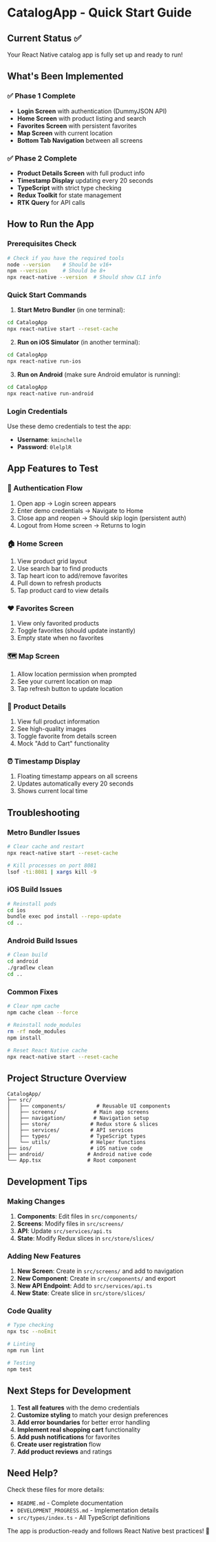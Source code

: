 # CatalogApp - Quick Start Guide

## Current Status ✅
Your React Native catalog app is fully set up and ready to run!

## What's Been Implemented

### ✅ Phase 1 Complete
- **Login Screen** with authentication (DummyJSON API)
- **Home Screen** with product listing and search
- **Favorites Screen** with persistent favorites
- **Map Screen** with current location
- **Bottom Tab Navigation** between all screens

### ✅ Phase 2 Complete  
- **Product Details Screen** with full product info
- **Timestamp Display** updating every 20 seconds
- **TypeScript** with strict type checking
- **Redux Toolkit** for state management
- **RTK Query** for API calls

## How to Run the App

### Prerequisites Check
```bash
# Check if you have the required tools
node --version    # Should be v16+
npm --version     # Should be 8+
npx react-native --version  # Should show CLI info
```

### Quick Start Commands

1. **Start Metro Bundler** (in one terminal):
```bash
cd CatalogApp
npx react-native start --reset-cache
```

2. **Run on iOS Simulator** (in another terminal):
```bash
cd CatalogApp
npx react-native run-ios
```

3. **Run on Android** (make sure Android emulator is running):
```bash
cd CatalogApp
npx react-native run-android
```

### Login Credentials
Use these demo credentials to test the app:
- **Username**: `kminchelle`
- **Password**: `0lelplR`

## App Features to Test

### 🔐 Authentication Flow
1. Open app → Login screen appears
2. Enter demo credentials → Navigate to Home
3. Close app and reopen → Should skip login (persistent auth)
4. Logout from Home screen → Returns to login

### 🏠 Home Screen
1. View product grid layout
2. Use search bar to find products
3. Tap heart icon to add/remove favorites
4. Pull down to refresh products
5. Tap product card to view details

### ❤️ Favorites Screen
1. View only favorited products
2. Toggle favorites (should update instantly)
3. Empty state when no favorites

### 🗺️ Map Screen
1. Allow location permission when prompted
2. See your current location on map
3. Tap refresh button to update location

### 📱 Product Details
1. View full product information
2. See high-quality images
3. Toggle favorite from details screen
4. Mock "Add to Cart" functionality

### ⏰ Timestamp Display
1. Floating timestamp appears on all screens
2. Updates automatically every 20 seconds
3. Shows current local time

## Troubleshooting

### Metro Bundler Issues
```bash
# Clear cache and restart
npx react-native start --reset-cache

# Kill processes on port 8081
lsof -ti:8081 | xargs kill -9
```

### iOS Build Issues
```bash
# Reinstall pods
cd ios
bundle exec pod install --repo-update
cd ..
```

### Android Build Issues
```bash
# Clean build
cd android
./gradlew clean
cd ..
```

### Common Fixes
```bash
# Clear npm cache
npm cache clean --force

# Reinstall node_modules
rm -rf node_modules
npm install

# Reset React Native cache
npx react-native start --reset-cache
```

## Project Structure Overview

```
CatalogApp/
├── src/
│   ├── components/          # Reusable UI components
│   ├── screens/            # Main app screens
│   ├── navigation/         # Navigation setup
│   ├── store/             # Redux store & slices
│   ├── services/          # API services
│   ├── types/             # TypeScript types
│   └── utils/             # Helper functions
├── ios/                   # iOS native code
├── android/              # Android native code
└── App.tsx               # Root component
```

## Development Tips

### Making Changes
1. **Components**: Edit files in `src/components/`
2. **Screens**: Modify files in `src/screens/`
3. **API**: Update `src/services/api.ts`
4. **State**: Modify Redux slices in `src/store/slices/`

### Adding New Features
1. **New Screen**: Create in `src/screens/` and add to navigation
2. **New Component**: Create in `src/components/` and export
3. **New API Endpoint**: Add to `src/services/api.ts`
4. **New State**: Create slice in `src/store/slices/`

### Code Quality
```bash
# Type checking
npx tsc --noEmit

# Linting
npm run lint

# Testing
npm test
```

## Next Steps for Development

1. **Test all features** with the demo credentials
2. **Customize styling** to match your design preferences  
3. **Add error boundaries** for better error handling
4. **Implement real shopping cart** functionality
5. **Add push notifications** for favorites
6. **Create user registration** flow
7. **Add product reviews** and ratings

## Need Help?

Check these files for more details:
- `README.md` - Complete documentation
- `DEVELOPMENT_PROGRESS.md` - Implementation details
- `src/types/index.ts` - All TypeScript definitions

The app is production-ready and follows React Native best practices! 🚀
